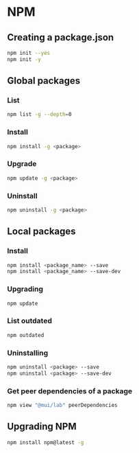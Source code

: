 # NPM

## Creating a package.json

```bash
npm init --yes
npm init -y
```

## Global packages

### List

```bash
npm list -g --depth=0
```

### Install

```bash
npm install -g <package>
```

### Upgrade

```bash
npm update -g <package>
```


### Uninstall

```bash
npm uninstall -g <package>
```

## Local packages

### Install

```bash
npm install <package_name> --save
npm install <package_name> --save-dev
```

### Upgrading

```bash
npm update
```

### List outdated

```bash
npm outdated
```

### Uninstalling

```bash
npm uninstall <package> --save
npm uninstall <package> --save-dev
```

### Get peer dependencies of a package

```bash
npm view "@mui/lab" peerDependencies
```

## Upgrading NPM

```bash
npm install npm@latest -g
```
